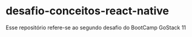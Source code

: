 # desafio-conceitos-react-native

Esse repositório refere-se ao segundo desafio do BootCamp GoStack 11